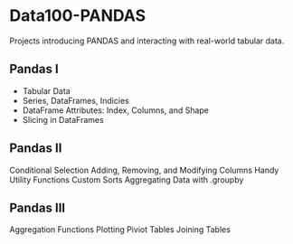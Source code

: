 # Data100-PANDAS
Projects introducing PANDAS and interacting with real-world tabular data.

## Pandas I
- Tabular Data
- Series, DataFrames, Indicies
- DataFrame Attributes: Index, Columns, and Shape
- Slicing in DataFrames

## Pandas II
Conditional Selection
Adding, Removing, and Modifying Columns
Handy Utility Functions
Custom Sorts
Aggregating Data with .groupby

## Pandas III
Aggregation Functions
Plotting
Piviot Tables
Joining Tables
